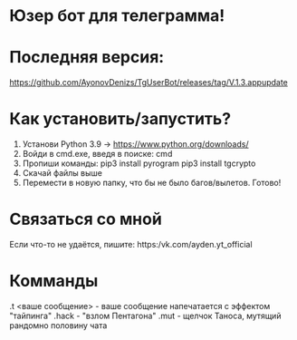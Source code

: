 # Юзер бот для телеграмма!
# Последняя версия: 
  https://github.com/AyonovDenizs/TgUserBot/releases/tag/V.1.3.appupdate

# Как установить/запустить?
 1. Установи Python 3.9 -> https://www.python.org/downloads/
 2. Войди в cmd.exe, введя в поиске: cmd
 3. Пропиши команды:
pip3 install pyrogram
pip3 install tgcrypto
 4. Скачай файлы вышe
 6. Перемести в новую папку, что бы не было багов/вылетов.
Готово!

# Связаться со мной
Если что-то не удаётся, пишите:
https:/vk.com/ayden.yt_official

# Комманды
 .t <ваше сообщение> - ваше сообщение напечатается с эффектом "тайпинга"
 .hack - "взлом Пентагона"
 .mut - щелчок Таноса, мутящий рандомно половину чата
